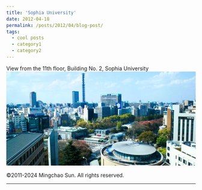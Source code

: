 ```yaml
---
title: 'Sophia University'
date: 2012-04-18
permalink: /posts/2012/04/blog-post/
tags:
  - cool posts
  - category1
  - category2
---
```


View from the 11th floor, Building No. 2, Sophia University <br/><img src='/images/2012041801.jpg'><br/>


©2011-2024 Mingchao Sun. All rights reserved.

------
